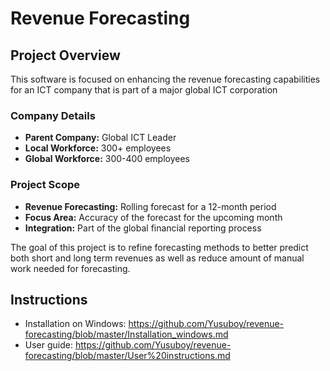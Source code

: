 # Revenue Forecasting

## Project Overview

This software is focused on enhancing the revenue forecasting capabilities for an ICT company that is part of a major global ICT corporation

### Company Details

-   **Parent Company:** Global ICT Leader
-   **Local Workforce:** 300+ employees
-   **Global Workforce:** 300-400 employees

### Project Scope

-   **Revenue Forecasting:** Rolling forecast for a 12-month period
-   **Focus Area:** Accuracy of the forecast for the upcoming month
-   **Integration:** Part of the global financial reporting process

The goal of this project is to refine forecasting methods to better predict both short and long term revenues as well as reduce amount of manual work needed for forecasting.

## Instructions

-   Installation on Windows: <https://github.com/Yusuboy/revenue-forecasting/blob/master/Installation_windows.md>
-   User guide: <https://github.com/Yusuboy/revenue-forecasting/blob/master/User%20instructions.md>
